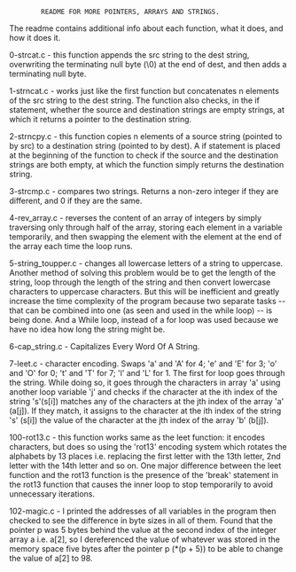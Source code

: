 			README FOR MORE POINTERS, ARRAYS AND STRINGS.

The readme contains additional info about each function, what it does, and how it does it.

0-strcat.c - this function appends the src string to the dest string, overwriting the terminating null byte (\0) at the end of dest, and then adds a terminating null byte.

1-strncat.c - works just like the first function but concatenates n elements of the src string to the dest string. The function also checks, in the if statement, whether the source and destination strings are empty strings, at which it returns a pointer to the destination string. 

2-strncpy.c - this function copies n elements of a source string (pointed to by src) to a destination string (pointed to by dest). A if statement is placed at the beginning of the function to check if the source and the destination strings are both empty, at which the function simply returns the destination string.

3-strcmp.c - compares two strings. Returns a non-zero integer if they are different, and 0 if they are the same. 

4-rev_array.c - reverses the content of an array of integers by simply traversing only through half of the array, storing each element in a variable temporarily, and then swapping the element with the element at the end of the array each time the loop runs.

5-string_toupper.c - changes all lowercase letters of a string to uppercase. Another method of solving this problem would be to get the length of the string, loop through the length of the string and then convert lowercase characters to uppercase characters. But this will be inefficient and greatly increase the time complexity of the program because two separate tasks -- that can be combined into one (as seen and used in the while loop) -- is being done.
And  a While loop, instead of a for loop was used because we have no idea how long the string might be.

6-cap_string.c - Capitalizes Every Word Of A String.

7-leet.c - character encoding. Swaps 'a' and 'A' for 4; 'e' and 'E' for 3; 'o' and 'O' for 0; 't' and 'T' for 7; 'l' and 'L' for 1.
The first for loop goes through the string. While doing so, it goes through the characters in array 'a' using another loop variable 'j' and checks if the character at the ith index of the string 's'(s[i]) matches any of the characters at the jth index of the array 'a' (a[j]). If they match, it assigns to the character at the ith index of the string 's' (s[i]) the value of the character at the jth index of the array 'b' (b[j]).

100-rot13.c - this function works same as the leet function: it encodes characters, but does so using the 'rot13' encoding system which rotates the alphabets by 13 places i.e. replacing the first letter with the 13th letter, 2nd letter with the 14th letter and so on. 
One major difference between the leet function and the rot13 function is the presence of the 'break' statement in the rot13 function that causes the inner loop to stop temporarily to avoid unnecessary iterations.

102-magic.c - I printed the addresses of all variables in the program then checked to see the difference in byte sizes in all of them. Found that the pointer p was 5 bytes behind the value at the second index of the integer array a i.e. a[2], so I dereferenced the value of whatever was stored in the memory space five bytes after the pointer p (\*(p + 5)) to be able to change the value of a[2] to 98.
